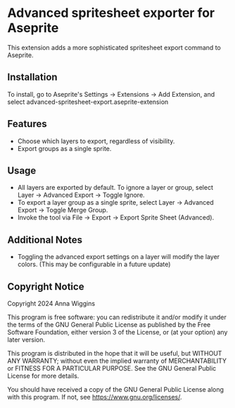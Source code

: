 # Advanced spritesheet exporter for Aseprite

This extension adds a more sophisticated spritesheet export command to Aseprite.

## Installation

To install, go to Aseprite's Settings -> Extensions -> Add Extension, and select advanced-spritesheet-export.aseprite-extension

## Features

* Choose which layers to export, regardless of visibility.
* Export groups as a single sprite.

## Usage

* All layers are exported by default. To ignore a layer or group, select Layer -> Advanced Export -> Toggle Ignore.
* To export a layer group as a single sprite, select Layer -> Advanced Export -> Toggle Merge Group.
* Invoke the tool via File -> Export -> Export Sprite Sheet (Advanced).

## Additional Notes

* Toggling the advanced export settings on a layer will modify the layer colors. (This may be configurable in a future update)


## Copyright Notice

Copyright 2024 Anna Wiggins

This program is free software: you can redistribute it and/or modify it under the terms of the GNU General Public License as published by the Free Software Foundation, either version 3 of the License, or (at your option) any later version.

This program is distributed in the hope that it will be useful, but WITHOUT ANY WARRANTY; without even the implied warranty of MERCHANTABILITY or FITNESS FOR A PARTICULAR PURPOSE. See the GNU General Public License for more details.

You should have received a copy of the GNU General Public License along with this program. If not, see <https://www.gnu.org/licenses/>.